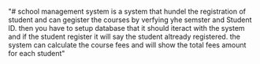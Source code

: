 "# school management system is a system that hundel the registration of student and can gegister the courses by verfying yhe semster and Student ID. then you have to setup database that it should iteract with the system  and if the student register it will say the student altready registered. the system can calculate the course fees and will show the total fees amount for each student" 
